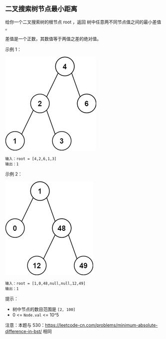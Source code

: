 ## 二叉搜索树节点最小距离

给你一个二叉搜索树的根节点 root ，返回 树中任意两不同节点值之间的最小差值 。

差值是一个正数，其数值等于两值之差的绝对值。

示例 1：

![](../images/783.minimum-distance-between-bst-nodes.png)
```
输入：root = [4,2,6,1,3]
输出：1
```

示例 2：

![](../images/783.minimum-distance-between-bst-nodes_1.png)
```
输入：root = [1,0,48,null,null,12,49]
输出：1
```

提示：

* 树中节点的数目范围是 `[2, 100]`
* 0 <= `Node.val` <= 10^5


注意：本题与 530：https://leetcode-cn.com/problems/minimum-absolute-difference-in-bst/ 相同
